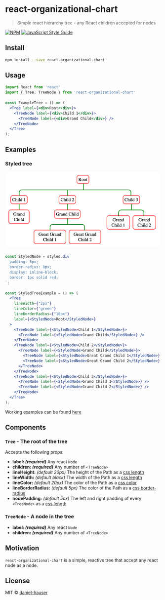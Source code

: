 # react-organizational-chart

> Simple react hierarchy tree - any React children accepted for nodes

[![NPM](https://img.shields.io/npm/v/react-organizational-chart.svg)](https://www.npmjs.com/package/react-organizational-chart) [![JavaScript Style Guide](https://img.shields.io/badge/code_style-standard-brightgreen.svg)](https://standardjs.com)

## Install

```bash
npm install --save react-organizational-chart
```

## Usage

```jsx
import React from 'react'
import { Tree, TreeNode } from 'react-organizational-chart'

const ExampleTree = () => (
  <Tree label={<div>Root</div>}>
    <TreeNode label={<div>Child 1</div>}>
      <TreeNode label={<div>Grand Child</div>} />
    </TreeNode>
  </Tree>
);
```

## Examples

### Styled tree
![styled tree example](example/public/images/styled_tree.png)
```jsx
const StyledNode = styled.div`
  padding: 5px;
  border-radius: 8px;
  display: inline-block;
  border: 1px solid red;
`;

const StyledTreeExample = () => (
  <Tree
    lineWidth={"2px"}
    lineColor={"green"}
    lineBorderRadius={"10px"}
    label={<StyledNode>Root</StyledNode>}
  >
    <TreeNode label={<StyledNode>Child 1</StyledNode>}>
      <TreeNode label={<StyledNode>Grand Child</StyledNode>} />
    </TreeNode>
    <TreeNode label={<StyledNode>Child 2</StyledNode>}>
      <TreeNode label={<StyledNode>Grand Child</StyledNode>}>
        <TreeNode label={<StyledNode>Great Grand Child 1</StyledNode>} />
        <TreeNode label={<StyledNode>Great Grand Child 2</StyledNode>} />
      </TreeNode>
    </TreeNode>
    <TreeNode label={<StyledNode>Child 3</StyledNode>}>
      <TreeNode label={<StyledNode>Grand Child 1</StyledNode>} />
      <TreeNode label={<StyledNode>Grand Child 2</StyledNode>} />
    </TreeNode>
  </Tree>
);

```

Working examples can be found [here](https://gkh4y.codesandbox.io/)

## Components

### `Tree` - The root of the tree

Accepts the following props:
* **label: _(required)_** Any react `Node`
* **children: _(required)_** Any number of `<TreeNode>`
* **lineHeight:** _(default 20px)_ The height of the Path as a [css length](https://developer.mozilla.org/en-US/docs/Web/CSS/length)
* **lineWidth:** _(default black)_ The width of the Path as a [css length](https://developer.mozilla.org/en-US/docs/Web/CSS/length)
* **lineColor:** _(default 20px)_ The color of the Path as a [css color](https://developer.mozilla.org/en-US/docs/Web/CSS/color)
* **lineBorderRadius:** _(default 5px)_ The color of the Path as a [css border-radius](https://developer.mozilla.org/en-US/docs/Web/CSS/border-radius)
* **nodePadding:** _(default 5px)_ The left and right padding of every `<TreeNode>` as a [css length](https://developer.mozilla.org/en-US/docs/Web/CSS/length)

### `TreeNode` - A node in the tree
* **label: _(required)_** Any react `Node`
* **children: _(required)_** Any number of `<TreeNode>` 

## Motivation

`react-organizational-chart` is a simple, reactive tree that accept any react node as a node.

## License

MIT © [daniel-hauser](https://github.com/daniel-hauser)
